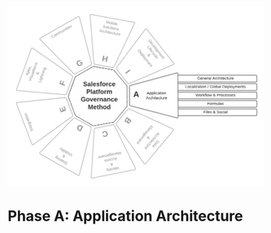 <p align="center">
  <img src="https://raw.githubusercontent.com/SalesforcePlatformGovernanceMethod/phase-a/main/images/phase-a.png" title="Phase A">
</p>

<p align='center'>
  <h1>Phase A: Application Architecture</h1>
</p>

